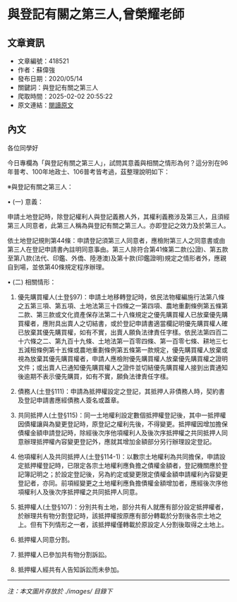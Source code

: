 # 與登記有關之第三人,曾榮耀老師

## 文章資訊
- 文章編號：418521
- 作者：蘇偉強
- 發布日期：2020/05/14
- 關鍵詞：與登記有關之第三人
- 爬取時間：2025-02-02 20:55:22
- 原文連結：[閱讀原文](https://real-estate.get.com.tw/Columns/detail.aspx?no=418521)

## 內文
各位同學好

今日專欄為「與登記有關之第三人」，試問其意義與相關之情形為何？這分別在96年普考、100年地政士、106普考皆考過，茲整理說明如下：

※與登記有關之第三人：

• (一) 意義：

申請土地登記時，除登記權利人與登記義務人外，其權利義務涉及第三人，且須經第三人同意者，此第三人稱為與登記有關之第三人。亦即登記之效力及於第三人。

依土地登記規則第44條：申請登記須第三人同意者，應檢附第三人之同意書或由第三人在登記申請書內註明同意事由。第三人除符合第41條第二款(公證)、第五款至第八款(法代、印鑑、外僑、陸港澳)及第十款(印鑑證明)規定之情形者外，應親自到場，並依第40條規定程序辦理。

• (二) 相關情形：

1. 優先購買權人(土登§97)：申請土地移轉登記時，依民法物權編施行法第八條之五第三項、第五項、土地法第三十四條之一第四項、農地重劃條例第五條第二款、第三款或文化資產保存法第二十八條規定之優先購買權人已放棄優先購買權者，應附具出賣人之切結書，或於登記申請書適當欄記明優先購買權人確已放棄其優先購買權，如有不實，出賣人願負法律責任字樣。依民法第四百二十六條之二、第九百十九條、土地法第一百零四條、第一百零七條、耕地三七五減租條例第十五條或農地重劃條例第五條第一款規定，優先購買權人放棄或視為放棄其優先購買權者，申請人應檢附優先購買權人放棄優先購買權之證明文件；或出賣人已通知優先購買權人之證件並切結優先購買權人接到出賣通知後逾期不表示優先購買，如有不實，願負法律責任字樣。

2. 債務人(土登§111)：申請為抵押權設定之登記，其抵押人非債務人時，契約書及登記申請書應經債務人簽名或蓋章。

3. 共同抵押人(土登§115)：同一土地權利設定數個抵押權登記後，其中一抵押權因債權讓與為變更登記時，原登記之權利先後，不得變更。抵押權因增加擔保債權金額申請登記時，除經後次序他項權利人及後次序抵押權之共同抵押人同意辦理抵押權內容變更登記外，應就其增加金額部分另行辦理設定登記。

4. 他項權利人及共同抵押人(土登§114-1)：以數宗土地權利為共同擔保，申請設定抵押權登記時，已限定各宗土地權利應負擔之債權金額者，登記機關應於登記簿記明之；於設定登記後，另為約定或變更限定債權金額申請權利內容變更登記者，亦同。前項經變更之土地權利應負擔債權金額增加者，應經後次序他項權利人及後次序抵押權之共同抵押人同意。

5. 抵押權人(土登§107)：分別共有土地，部分共有人就應有部分設定抵押權者，於辦理共有物分割登記時，該抵押權按原應有部分轉載於分割後各宗土地之上。但有下列情形之一者，該抵押權僅轉載於原設定人分割後取得之土地上。

1. 抵押權人同意分割。

2. 抵押權人已參加共有物分割訴訟。

3. 抵押權人經共有人告知訴訟而未參加。
---
*注：本文圖片存放於 ./images/ 目錄下*
